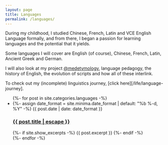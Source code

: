 ```yaml
---
layout: page
title: Languages
permalink: /languages/
---
```

During my childhood, I studied Chinese, French, Latin and VCE English Language formally, and from there, I began a passion for learning languages and the potential that it yields.

Some languages I will cover are English (of course), Chinese, French, Latin, Ancient Greek and German.

I will also look at my project [@medetymology](https://www.instagram.com/medetymology), language pedagogy, the history of English, the evolution of scripts and how all of these interlink.

To check out my (incomplete) linguistics journey, [click here][/life/language-journey].

<ul class="post-list">
    {%- for post in site.categories.languages -%}
    <li>
        {%- assign date_format = site.minima.date_format | default: "%b %-d, %Y" -%}
        <span class="post-meta">{{ post.date | date: date_format }}</span>
        <h3>
            <a class="post-link" href="{{ post.url | relative_url }}">
                {{ post.title | escape }}
            </a>
        </h3>
        {%- if site.show_excerpts -%}
        {{ post.excerpt }}
        {%- endif -%}
    </li>
    {%- endfor -%}
</ul>